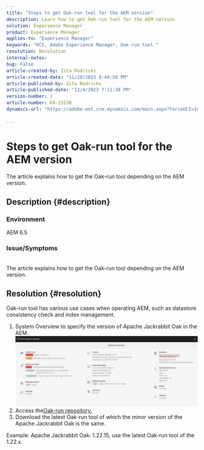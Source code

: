 ```yaml
---
title: "Steps to get Oak-run tool for the AEM version"
description: Learn how to get Oak-run tool for the AEM version
solution: Experience Manager
product: Experience Manager
applies-to: "Experience Manager"
keywords: "KCS, Adobe Experience Manager, Oak-run tool "
resolution: Resolution
internal-notes: 
bug: False
article-created-by: Zita Rodricks
article-created-date: "11/20/2023 8:44:58 PM"
article-published-by: Zita Rodricks
article-published-date: "12/4/2023 7:11:38 PM"
version-number: 2
article-number: KA-23130
dynamics-url: "https://adobe-ent.crm.dynamics.com/main.aspx?forceUCI=1&pagetype=entityrecord&etn=knowledgearticle&id=afcab8a5-e587-ee11-8179-6045bd006b3d"

---
```

# Steps to get Oak-run tool for the AEM version


The article explains how to get the Oak-run tool depending on the AEM version.

## Description {#description}


### Environment

AEM 6.5

### Issue/Symptoms
<br>The article explains how to get the Oak-run tool depending on the AEM version.<br>

## Resolution {#resolution}


Oak-run tool has various use cases when operating AEM, such as datastore consistency check and index management.

1. System Overview to specify the version of Apache Jackrabbit Oak in the AEM.
    ![](assets/9c19e0e0-dc7d-ee11-8179-6045bd006a22.png)
2. Access the[Oak-run repository.](https://repo1.maven.org/maven2/org/apache/jackrabbit/oak-run/)
3. Download the latest Oak-run tool of which the minor version of the Apache Jackrabbit Oak is the same.


Example: Apache Jackrabbit Oak: 1.22.15, use the latest Oak-run tool of the 1.22.x.

